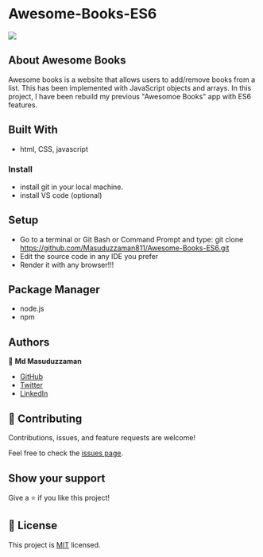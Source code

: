 # Awesome-Books-ES6
![](https://img.shields.io/badge/Microverse-blueviolet)

## About Awesome Books

Awesome books is a website that allows users to add/remove books from a list. This has been implemented with JavaScript objects and arrays. In this project, I have been rebuild my previous "Awesomoe Books" app with ES6 features.


## Built With

- html, CSS, javascript


### Install
- install git in your local machine.
- install VS code (optional)

## Setup

- Go to a terminal or Git Bash or Command Prompt and type: git clone https://github.com/Masuduzzaman811/Awesome-Books-ES6.git
- Edit the source code in any IDE you prefer
- Render it with any browser!!!

## Package Manager

- node.js
- npm

## Authors

👤 **Md Masuduzzaman**

- [GitHub](https://github.com/Masuduzzaman811)
- [Twitter](https://twitter.com/msd_811)
- [LinkedIn](https://www.linkedin.com/in/msd811/)


## 🤝 Contributing

Contributions, issues, and feature requests are welcome!

Feel free to check the [issues page](../../issues/).

## Show your support

Give a ⭐️ if you like this project!


## 📝 License

This project is [MIT](./MIT.md) licensed.
